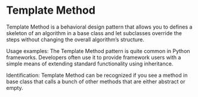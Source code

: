 # Template Method

Template Method is a behavioral design pattern that allows you to defines a skeleton of an algorithm in a base class and
let subclasses override the steps without changing the overall algorithm’s structure.

Usage examples: The Template Method pattern is quite common in Python frameworks. Developers often use it to provide
framework users with a simple means of extending standard functionality using inheritance.

Identification: Template Method can be recognized if you see a method in base class that calls a bunch of other methods
that are either abstract or empty.